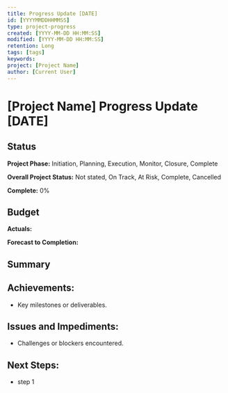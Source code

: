 ```yaml
---
title: Progress Update [DATE]
id: [YYYYMMDDHHMMSS] 
type: project-progress
created: [YYYY-MM-DD HH:MM:SS] 
modified: [YYYY-MM-DD HH:MM:SS] 
retention: Long
tags: [tags]
keywords: 
project: [Project Name]
author: [Current User]
---
```


# [Project Name] Progress Update [DATE]

## Status

**Project Phase:** Initiation, Planning, Execution, Monitor, Closure, Complete

**Overall Project Status:** Not stated, On Track, At Risk, Complete, Cancelled

**Complete:** 0%

## Budget

**Actuals:**

**Forecast to Completion:**

## Summary

## Achievements:

- Key milestones or deliverables.

## Issues and Impediments:

- Challenges or blockers encountered.

## Next Steps:

- step 1 
